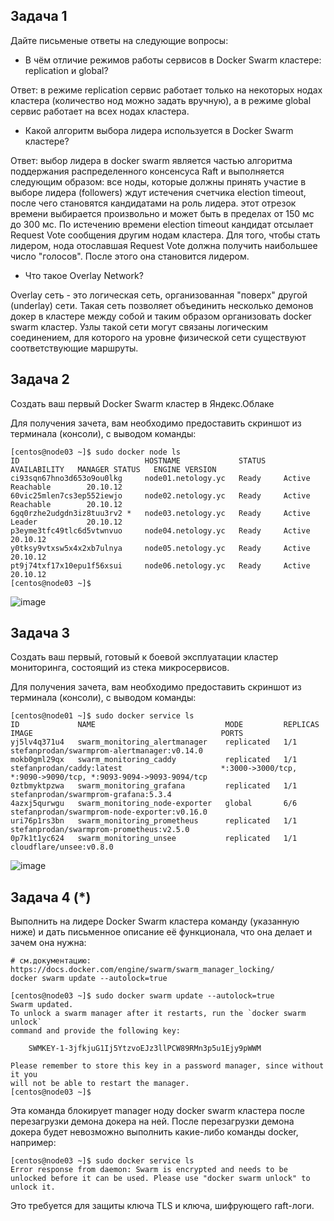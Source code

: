 ## Задача 1

Дайте письменые ответы на следующие вопросы:

- В чём отличие режимов работы сервисов в Docker Swarm кластере: replication и global?

Ответ: в режиме replication сервис работает только на некоторых нодах кластера (количество нод можно задать вручную), а в режиме global сервис работает на всех нодах кластера.

- Какой алгоритм выбора лидера используется в Docker Swarm кластере?

Ответ: выбор лидера в docker swarm является частью алгоритма поддержания распределенного консенсуса Raft и выполняется следующим образом:
все ноды, которые должны принять участие в выборе лидера (followers) ждут истечения счетчика election timeout, после чего становятся кандидатами на роль лидера. этот отрезок времени выбирается произвольно и может быть в пределах от 150 мс до 300 мс. 
По истечению времени election timeout кандидат отсылает Request Vote сообщения другим нодам кластера. Для того, чтобы стать лидером, нода отославшая Request Vote должна получить наибольшее число "голосов". После этого она становится лидером.

- Что такое Overlay Network?

Overlay сеть - это логическая сеть, организованная "поверх" другой (underlay) сети. Такая сеть позволяет объединить несколько демонов докер в кластере между собой и таким образом организовать docker swarm кластер. Узлы такой сети могут связаны логическим соединением, для которого на уровне физической сети существуют соответствующие маршруты.

## Задача 2

Создать ваш первый Docker Swarm кластер в Яндекс.Облаке

Для получения зачета, вам необходимо предоставить скриншот из терминала (консоли), с выводом команды:
```
[centos@node03 ~]$ sudo docker node ls
ID                            HOSTNAME             STATUS    AVAILABILITY   MANAGER STATUS   ENGINE VERSION
ci93sqn67hno3d653o9ou0lkg     node01.netology.yc   Ready     Active         Reachable        20.10.12
60vic25mlen7cs3ep552iewjo     node02.netology.yc   Ready     Active         Reachable        20.10.12
6gq0rzhe2udgdn3iz8tuu3rv2 *   node03.netology.yc   Ready     Active         Leader           20.10.12
p3eyme3tfc49tlc6d5vtwnvuo     node04.netology.yc   Ready     Active                          20.10.12
y0tksy9vtxsw5x4x2xb7ulnya     node05.netology.yc   Ready     Active                          20.10.12
pt9j74txf17x10epu1f56xsui     node06.netology.yc   Ready     Active                          20.10.12
[centos@node03 ~]$
```
![image](https://user-images.githubusercontent.com/60869933/154865414-1cade9c3-9ee8-4fac-9ae2-166f567712d3.png)


## Задача 3

Создать ваш первый, готовый к боевой эксплуатации кластер мониторинга, состоящий из стека микросервисов.

Для получения зачета, вам необходимо предоставить скриншот из терминала (консоли), с выводом команды:
```
[centos@node01 ~]$ sudo docker service ls
ID             NAME                             MODE         REPLICAS   IMAGE                                          PORTS
yj5lv4q371u4   swarm_monitoring_alertmanager    replicated   1/1        stefanprodan/swarmprom-alertmanager:v0.14.0
mokb0gml29qx   swarm_monitoring_caddy           replicated   1/1        stefanprodan/caddy:latest                      *:3000->3000/tcp, *:9090->9090/tcp, *:9093-9094->9093-9094/tcp
0ztbmyktpzwa   swarm_monitoring_grafana         replicated   1/1        stefanprodan/swarmprom-grafana:5.3.4
4azxj5qurwgu   swarm_monitoring_node-exporter   global       6/6        stefanprodan/swarmprom-node-exporter:v0.16.0
uri76p1rs3bn   swarm_monitoring_prometheus      replicated   1/1        stefanprodan/swarmprom-prometheus:v2.5.0
0p7k1t1yc624   swarm_monitoring_unsee           replicated   1/1        cloudflare/unsee:v0.8.0
```

![image](https://user-images.githubusercontent.com/60869933/154865443-5e3479c3-f731-4d7c-ac5c-527674bb722e.png)


## Задача 4 (*)

Выполнить на лидере Docker Swarm кластера команду (указанную ниже) и дать письменное описание её функционала, что она делает и зачем она нужна:
```
# см.документацию: https://docs.docker.com/engine/swarm/swarm_manager_locking/
docker swarm update --autolock=true

[centos@node03 ~]$ sudo docker swarm update --autolock=true
Swarm updated.
To unlock a swarm manager after it restarts, run the `docker swarm unlock`
command and provide the following key:

    SWMKEY-1-3jfkjuG1Ij5YtzvoEJz3llPCW89RMn3p5u1Ejy9pWWM

Please remember to store this key in a password manager, since without it you
will not be able to restart the manager.
[centos@node03 ~]$
```

Эта команда блокирует manager ноду docker swarm кластера после перезагрузки демона докера на ней. После перезагрузки демона докера будет невозможно выполнить какие-либо команды docker, например:
```
[centos@node03 ~]$ sudo docker service ls
Error response from daemon: Swarm is encrypted and needs to be unlocked before it can be used. Please use "docker swarm unlock" to unlock it.
```

Это требуется для защиты ключа TLS и ключа, шифрующего raft-логи.
